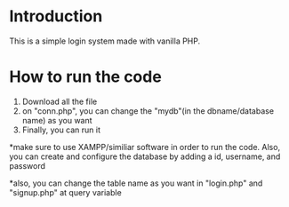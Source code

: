 # Introduction
This is a simple login system made with vanilla PHP.


# How to run the code
1. Download all the file
2. on "conn.php", you can change the "mydb"(in the dbname/database name) as you want
3. Finally, you can run it

*make sure to use XAMPP/similiar software in order to run the code. Also, you can create and configure the database by adding a id, username, and password

*also, you can change the table name as you want in "login.php" and "signup.php" at query variable
